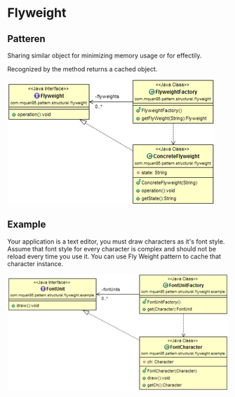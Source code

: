 # Flyweight

## Patteren
Sharing similar object for minimizing memory usage or for effectily.

Recognized by the method returns a cached object.

![](../src/main/resources/com/mquan86/pattern/structural/flyweight/FlyweightDiagram.png)

## Example
Your application is a text editor, you must draw characters as it's font style. Assume that font style for every character is complex and should not be reload every time you use it. You can use Fly Weight pattern to cache that character instance. 

![](../src/main/resources/com/mquan86/pattern/structural/flyweight/example/FlyweightDiagram.png)